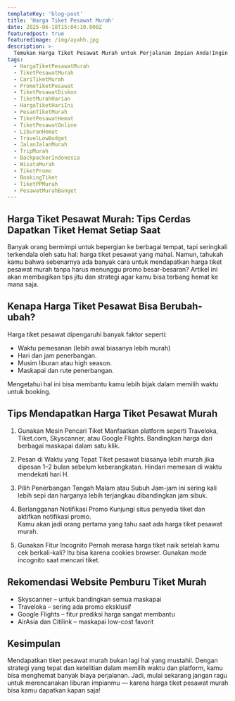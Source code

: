 ```yaml
---
templateKey: 'blog-post'
title: 'Harga Tiket Pesawat Murah'
date: 2025-06-18T15:04:10.000Z
featuredpost: true
featuredimage: /img/ayahh.jpg
description: >-
  Temukan Harga Tiket Pesawat Murah untuk Perjalanan Impian Anda!Ingin liburan ke destinasi favorit tanpa harus khawatir soal biaya? Kini saatnya Anda mewujudkan rencana perjalanan Anda dengan harga tiket pesawat murah yang kami tawarkan setiap hari! Kami bekerja sama dengan berbagai maskapai terpercaya untuk memastikan Anda mendapatkan pilihan penerbangan terbaik dengan harga yang ramah di kantong.Tak perlu menunggu promo besar-besaran, karena di sini, Anda bisa menemukan tiket murah ke berbagai rute domestik maupun internasional kapan saja. Cukup beberapa klik, bandingkan harga, pilih jadwal sesuai kebutuhan, dan pesan langsung dengan mudah. Semua proses cepat, aman, dan nyaman.Jadi, tunggu apa lagi? Wujudkan perjalanan impian Anda sekarang juga bersama kami. Manfaatkan kesempatan untuk menikmati penerbangan berkualitas dengan harga tiket pesawat murah, hanya di satu tempat yang selalu mengutamakan kenyamanan dan kepuasan pelanggan.
tags:
  - HargaTiketPesawatMurah
  - TiketPesawatMurah
  - CariTiketMurah
  - PromoTiketPesawat
  - TiketPesawatDiskon
  - TiketMurahHarian
  - HargaTiketHariIni
  - PesanTiketMurah
  - TiketPesawatHemat
  - TiketPesawatOnline
  - LiburanHemat
  - TravelLowBudget
  - JalanJalanMurah
  - TripMurah
  - BackpackerIndonesia
  - WisataMurah
  - TiketPromo
  - BookingTiket
  - TiketPPMurah
  - PesawatMurahBanget
---
```


## Harga Tiket Pesawat Murah: Tips Cerdas Dapatkan Tiket Hemat Setiap Saat
Banyak orang bermimpi untuk bepergian ke berbagai tempat, tapi seringkali terkendala oleh satu hal: harga tiket pesawat yang mahal. Namun, tahukah kamu bahwa sebenarnya ada banyak cara untuk mendapatkan harga tiket pesawat murah tanpa harus menunggu promo besar-besaran? Artikel ini akan membagikan tips jitu dan strategi agar kamu bisa terbang hemat ke mana saja.

## Kenapa Harga Tiket Pesawat Bisa Berubah-ubah?
Harga tiket pesawat dipengaruhi banyak faktor seperti:
- Waktu pemesanan (lebih awal biasanya lebih murah)
- Hari dan jam penerbangan.
- Musim liburan atau high season.
- Maskapai dan rute penerbangan.

Mengetahui hal ini bisa membantu kamu lebih bijak dalam memilih waktu untuk booking.

## Tips Mendapatkan Harga Tiket Pesawat Murah
1. Gunakan Mesin Pencari Tiket
    Manfaatkan platform seperti Traveloka, Tiket.com, Skyscanner, atau Google Flights.
    Bandingkan harga dari berbagai maskapai dalam satu klik.

2. Pesan di Waktu yang Tepat
    Tiket pesawat biasanya lebih murah jika dipesan 1–2 bulan sebelum keberangkatan.
    Hindari memesan di waktu mendekati hari H.

3. Pilih Penerbangan Tengah Malam atau Subuh
    Jam-jam ini sering kali lebih sepi dan harganya lebih terjangkau dibandingkan jam sibuk.

4. Berlangganan Notifikasi Promo
    Kunjungi situs penyedia tiket dan aktifkan notifikasi promo.    
    Kamu akan jadi orang pertama yang tahu saat ada harga tiket pesawat murah.

5. Gunakan Fitur Incognito
    Pernah merasa harga tiket naik setelah kamu cek berkali-kali?
    Itu bisa karena cookies browser. Gunakan mode incognito saat mencari tiket.

 ## Rekomendasi Website Pemburu Tiket Murah
- Skyscanner – untuk bandingkan semua maskapai
- Traveloka – sering ada promo eksklusif
- Google Flights – fitur prediksi harga sangat membantu
- AirAsia dan Citilink – maskapai low-cost favorit

## Kesimpulan
Mendapatkan tiket pesawat murah bukan lagi hal yang mustahil. Dengan strategi yang tepat dan ketelitian dalam memilih waktu dan platform, kamu bisa menghemat banyak biaya perjalanan. Jadi, mulai sekarang jangan ragu untuk merencanakan liburan impianmu — karena harga tiket pesawat murah bisa kamu dapatkan kapan saja!





